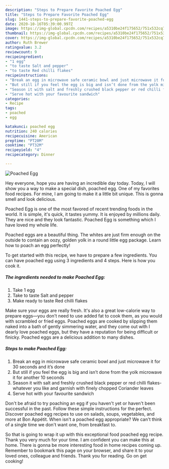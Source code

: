 ```yaml
---
description: "Steps to Prepare Favorite Poached Egg"
title: "Steps to Prepare Favorite Poached Egg"
slug: 1441-steps-to-prepare-favorite-poached-egg
date: 2020-10-16T05:39:00.997Z
image: https://img-global.cpcdn.com/recipes/a5310be24f175652/751x532cq70/poached-egg-recipe-main-photo.jpg
thumbnail: https://img-global.cpcdn.com/recipes/a5310be24f175652/751x532cq70/poached-egg-recipe-main-photo.jpg
cover: https://img-global.cpcdn.com/recipes/a5310be24f175652/751x532cq70/poached-egg-recipe-main-photo.jpg
author: Ruth Brewer
ratingvalue: 3.2
reviewcount: 9
recipeingredient:
- "1 egg"
- "to taste Salt and pepper"
- "to taste Red chilli flakes"
recipeinstructions:
- "Break an egg in microwave safe ceramic bowl and just microwave it for 30 seconds and it’s done"
- "But still if you feel the egg is big and isn’t done from the yolk microwave it for another 10 seconds"
- "Season it with salt and freshly crushed black pepper or red chilli flakes- whatever you like and garnish with finely chopped Coriander leaves"
- "Serve hot with your favourite sandwich"
categories:
- Recipe
tags:
- poached
- egg

katakunci: poached egg 
nutrition: 240 calories
recipecuisine: American
preptime: "PT20M"
cooktime: "PT32M"
recipeyield: "4"
recipecategory: Dinner

---
```



![Poached Egg](https://img-global.cpcdn.com/recipes/a5310be24f175652/751x532cq70/poached-egg-recipe-main-photo.jpg)

Hey everyone, hope you are having an incredible day today. Today, I will show you a way to make a special dish, poached egg. One of my favorites food recipes. For mine, I am going to make it a little bit unique. This is gonna smell and look delicious.

Poached Egg is one of the most favored of recent trending foods in the world. It is simple, it's quick, it tastes yummy. It is enjoyed by millions daily. They are nice and they look fantastic. Poached Egg is something which I have loved my whole life.

Poached eggs are a beautiful thing. The whites are just firm enough on the outside to contain an oozy, golden yolk in a round little egg package. Learn how to poach an egg perfectly!


To get started with this recipe, we have to prepare a few ingredients. You can have poached egg using 3 ingredients and 4 steps. Here is how you cook it.

<!--inarticleads1-->

##### The ingredients needed to make Poached Egg:

1. Take 1 egg
1. Take to taste Salt and pepper
1. Make ready to taste Red chilli flakes


Make sure your eggs are really fresh. It&#39;s also a great low-calorie way to prepare eggs—you don&#39;t need to use added fat to cook them, as you would with scrambled or fried eggs. Poached eggs are cooked by slipping them naked into a bath of gently simmering water, and they come out with I dearly love poached eggs, but they have a reputation for being difficult or finicky. Poached eggs are a delicious addition to many dishes. 

<!--inarticleads2-->

##### Steps to make Poached Egg:

1. Break an egg in microwave safe ceramic bowl and just microwave it for 30 seconds and it’s done
1. But still if you feel the egg is big and isn’t done from the yolk microwave it for another 10 seconds
1. Season it with salt and freshly crushed black pepper or red chilli flakes- whatever you like and garnish with finely chopped Coriander leaves
1. Serve hot with your favourite sandwich


Don&#39;t be afraid to try poaching an egg if you haven&#39;t yet or haven&#39;t been successful in the past. Follow these simple instructions for the perfect. Discover poached egg recipes to use on salads, soups, vegetables, and more at Bon Appétit. When isn&#39;t a poached egg appropriate? We can&#39;t think of a single time we don&#39;t want one, from breakfast to. 

So that is going to wrap it up with this exceptional food poached egg recipe. Thank you very much for your time. I am confident you can make this at home. There is gonna be more interesting food in home recipes coming up. Remember to bookmark this page on your browser, and share it to your loved ones, colleague and friends. Thank you for reading. Go on get cooking!
